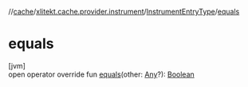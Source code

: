 //[cache](../../../index.md)/[xlitekt.cache.provider.instrument](../index.md)/[InstrumentEntryType](index.md)/[equals](equals.md)

# equals

[jvm]\
open operator override fun [equals](equals.md)(other: [Any](https://kotlinlang.org/api/latest/jvm/stdlib/kotlin/-any/index.html)?): [Boolean](https://kotlinlang.org/api/latest/jvm/stdlib/kotlin/-boolean/index.html)
